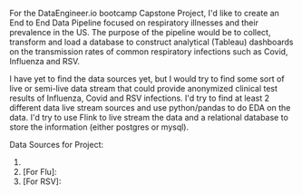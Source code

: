 For the DataEngineer.io bootcamp Capstone Project, I'd like to create an End to End Data Pipeline focused on respiratory illnesses and their prevalence in the US.  The purpose of the pipeline would be to collect, transform and load a database to construct analytical (Tableau) dashboards on the transmission rates of common respiratory infections such as Covid, Influenza and RSV.

I have yet to find the data sources yet, but I would try to find some sort of live or semi-live data stream that could provide anonymized clinical test results of Influenza, Covid and RSV infections.  I'd try to find at least 2 different data live stream sources and use python/pandas to do EDA on the data.  I'd try to use Flink to live stream the data and a relational database to store the information (either postgres or mysql).

Data Sources for Project:

1) [For Covid]: https://github.com/owid/covid-19-data/tree/master/public/data
2) [For Flu]:
3) [For RSV]:
